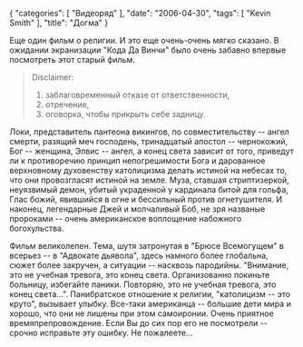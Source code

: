 {
   "categories": [
      "Видеоряд"
   ],
   "date": "2006-04-30",
   "tags": [
      "Kevin Smith"
   ],
   "title": "Догма"
}

Еще один фильм о религии. И это еще очень-очень мягко сказано. В ожидании экранизации "Кода Да Винчи" было очень забавно впервые посмотреть этот старый фильм.

> Disclaimer: 
>   1) заблаговременный отказе от ответственности, 
>   2) отречение, 
>   3) оговорка, чтобы прикрыть себе задницу.

Локи, представитель пантеона викингов, по совместительству -- ангел смерти, разящий меч господень, тринадцатый апостол -- чернокожий, Бог -- женщина, Элвис -- ангел, а конец света зависит от того, приведут ли к противоречию принцип непогрешимости Бога и дарованное верхновному духовенству католицизма делать истиной на небесах то, что они провозгласят истиной на земле. Муза, ставшая стриптизеркой, неуязвимый демон, убитый украденной у кардинала битой для гольфа, Глас божий, явившийся в огне и бессильный против огнетушителя. И наконец, легендарные Джей и молчаливый Боб, не зря названые пророками -- очень американское воплощение набожного богохульства.

Фильм великолепен. Тема, шутя затронутая в "Брюсе Всемогущем" в всерьез -- в "Адвокате дьявола", здесь намного более глобальна, сюжет более закручен, а ситуации -- насквозь пародийны. "Внимание, это не учебная тревога, это конец света. Организованно покиньте больницу, избегайте паники. Повторяю, это не учебная тревога, это конец света...". Панибратское отношение к религии, "католицизм -- это круто", вызывает улыбку. Все-таки американца -- большие дети мира и хорошо, что они не лишены при этом самоиронии. Очень приятное времяпрепровождение. Если Вы до сих пор его не посмотрели -- срочно исправьте эту ошибку. Не пожалеете...
